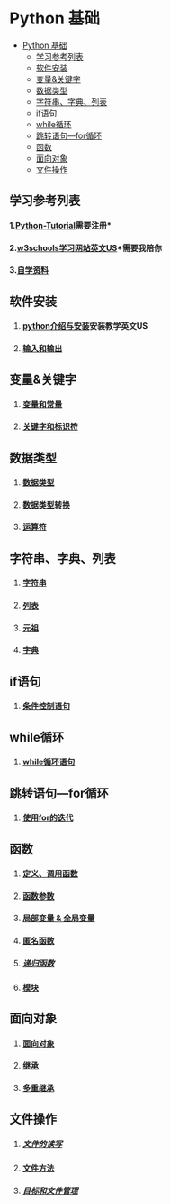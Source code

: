 # Python 基础

<!-- TOC depthFrom:1 depthTo:6 withLinks:1 updateOnSave:1 orderedList:0 -->

- [Python 基础](#python-基础)
  - [学习参考列表](#学习参考列表)
  - [软件安装](#软件安装)
  - [变量&关键字](#变量&关键字)
  - [数据类型](#数据类型)
  - [字符串、字典、列表](#字符串字典列表)
  - [if语句](#if语句)
  - [while循环](#while循环)
  - [跳转语句—for循环](#跳转语句for循环)
  - [函数](#函数)
  - [面向对象](#面向对象)
  - [文件操作](#文件操作)

<!-- /TOC -->



## 学习参考列表

#### 1.[Python-Tutorial](https://www.tutorialspoint.com/python/)需要注册*
#### 2.[w3schools学习网站英文US](https://www.w3schools.com/python/default.asp)*需要我陪你

#### 3.[自学资料](https://freeshadow-my.sharepoint.com/:f:/g/personal/hkqogqnvq_abcda_tech/EiMsBky-ZyZEkE0etqh9yvcBF99AkOoWV1nEl6BTzyKqfA?e=uZAhqA)

## 软件安装

1. #### [python介绍与安装](https://www.tutorialspoint.com/python_essentials_online_training/getting_started_with_anaconda.asp)安装教学英文US

2. #### [输入和输出](https://www.tutorialspoint.com/python_essentials_online_training/python_input_output_and_import.asp)

## 变量&关键字

1. #### [变量和常量](https://www.tutorialspoint.com/python_essentials_online_training/python_variables_and_constants.asp)

2. #### [关键字和标识符](https://www.tutorialspoint.com/python_essentials_online_training/python_keywords_and_identifiers.asp)

## 数据类型

1. #### [数据类型](https://www.tutorialspoint.com/python_essentials_online_training/python_different_datatypes.asp)

2. #### [数据类型转换](https://www.tutorialspoint.com/python_essentials_online_training/datatype_conversion_and_type_casting.asp)

3. #### [运算符](https://www.tutorialspoint.com/python_essentials_online_training/python_operators.asp)

## 字符串、字典、列表

1. #### [字符串](https://www.tutorialspoint.com/python_essentials_online_training/python_strings-1.asp)

2. #### [列表](https://www.tutorialspoint.com/python_essentials_online_training/python_lists.asp)

3. #### [元祖](https://www.tutorialspoint.com/python_essentials_online_training/python_tuples-1.asp)

4. #### [字典](https://www.tutorialspoint.com/python_essentials_online_training/python_dictionary-1.asp)

## if语句

1. #### [条件控制语句](https://www.tutorialspoint.com/python_essentials_online_training/python_ifandhellip_elif_else.asp)


## while循环

1. #### [while循环语句](https://www.tutorialspoint.com/python_essentials_online_training/python_while_loop-1.asp)


## 跳转语句—for循环

1. #### [使用for的迭代](https://www.tutorialspoint.com/python_essentials_online_training/python_iterations_using_for.asp)


## 函数

1. #### [定义、调用函数](https://www.tutorialspoint.com/python_essentials_online_training/python_function.asp)

2. #### [函数参数](https://www.tutorialspoint.com/python_essentials_online_training/python_function_arguments-1.asp)

3. #### [局部变量 & 全局变量](https://www.tutorialspoint.com/python_essentials_online_training/python_global_local_and_nonlocal_variables.asp)

4. #### [匿名函数](https://www.tutorialspoint.com/python_essentials_online_training/python_anonymous_or_lambda_function.asp)

5. ##### [递归函数](https://www.tutorialspoint.com/python_essentials_online_training/python_recursion.asp)

6. #### [模块](https://www.tutorialspoint.com/python_essentials_online_training/python_different_modules.asp)

## 面向对象
  1. #### [面向对象](https://www.tutorialspoint.com/python_essentials_online_training/python_class_and_objects.asp)

  2. #### [继承](https://www.tutorialspoint.com/python_essentials_online_training/python_inheritance.asp)

  3. #### [多重继承](https://www.tutorialspoint.com/python_essentials_online_training/python_multiple_inheritance.asp)

## 文件操作

  1. ##### [文件的读写](https://www.tutorialspoint.com/python_essentials_online_training/python_file_read_and_write_operations.asp)

  2. #### [文件方法](https://www.tutorialspoint.com/python_essentials_online_training/python_file_methods.asp)

  3. ##### [目标和文件管理](https://www.tutorialspoint.com/python_essentials_online_training/python_directory_and_file_management.asp)

